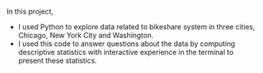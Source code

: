 In this project,
<ul>
  <li>I used Python to explore data related to bikeshare system in three cities, Chicago, New York City and Washington.</li>
  <li>I used this code to answer questions about the data by computing descriptive statistics with interactive experience in the terminal to present these statistics.</li>
</ul>
